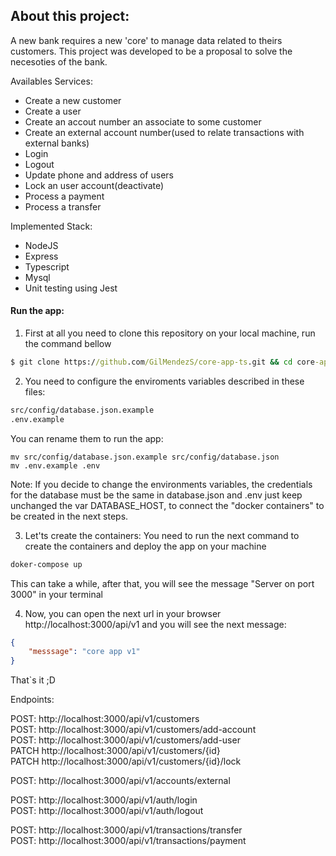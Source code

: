## About this project:
A new bank requires a new 'core' to manage data related to theirs customers.
This project was developed to be a proposal to solve the necesoties of the bank.

Availables Services:
- Create a new customer
- Create a user
- Create an accout number an associate to some customer
- Create an external account number(used to relate transactions with external banks)
- Login
- Logout
- Update phone and address of users
- Lock an user account(deactivate)
- Process a payment
- Process a transfer

Implemented Stack:
- NodeJS
- Express
- Typescript
- Mysql
- Unit testing using Jest


#### Run the app:

1. First at all you need to clone this repository on your local machine, run the command bellow

```cmd
$ git clone https://github.com/GilMendezS/core-app-ts.git && cd core-app-ts
```

2. You need to configure the enviroments variables described in these files:
```bash
src/config/database.json.example
.env.example
```

You can rename them to run the app:

```
mv src/config/database.json.example src/config/database.json
mv .env.example .env
```
Note: If you decide to change the environments variables, the credentials for the database must be the same in database.json and .env
just keep unchanged the var DATABASE_HOST, to connect the "docker containers" to be created in the next steps.

3. Let'ts create the containers:
You need to run the next command to create the containers and deploy the app on your machine
```bash
doker-compose up
```
This can take a while,
after that, you will see the message "Server on port 3000" in your terminal

4. Now, you can open the next url in your browser
http://localhost:3000/api/v1
and you will see the next message: 
```json
{
    "messsage": "core app v1"
}

```
That`s it ;D

Endpoints:


POST: http://localhost:3000/api/v1/customers <br>
POST: http://localhost:3000/api/v1/customers/add-account <br>
POST: http://localhost:3000/api/v1/customers/add-user <br>
PATCH http://localhost:3000/api/v1/customers/{id} <br>
PATCH http://localhost:3000/api/v1/customers/{id}/lock <br>

POST: http://localhost:3000/api/v1/accounts/external <br>

POST: http://localhost:3000/api/v1/auth/login <br>
POST: http://localhost:3000/api/v1/auth/logout <br>

POST: http://localhost:3000/api/v1/transactions/transfer <br>
POST: http://localhost:3000/api/v1/transactions/payment 